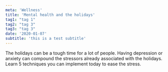 ```yaml
---
meta: 'Wellness'
title: 'Mental health and the holidays'
tag1: "tag 1"
tag2: "tag 3"
tag3: "tag 3"
date: '2020-01-07'
subtitle: 'this is a test subtitle'
---
```


The holidays can be a tough time for a lot of people. Having depression or anxiety can compound the stressors already associated with the holidays. Learn 5 techniques you can implement today to ease the stress.
